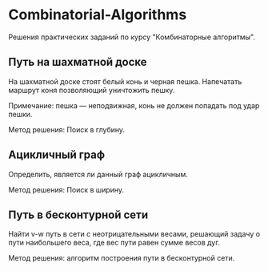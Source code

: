 # Combinatorial-Algorithms

Решения практических заданий по курсу "Комбинаторные алгоритмы".

## Путь на шахматной доске

На шахматной доске стоят белый конь и черная пешка. Напечатать маршрут коня позволяющий уничтожить пешку.

Примечание: пешка — неподвижная, конь не должен попадать под удар пешки.

Метод решения: Поиск в глубину.

## Ацикличный граф

Определить, является ли данный граф ацикличным.

Метод решения: Поиск в ширину.

## Путь в бесконтурной сети

Найти v-w путь в сети с неотрицательными весами, решающий задачу о пути наибольшего веса, где вес пути равен сумме весов дуг.

Метод решения: алгоритм построения пути в бесконтурной сети.
